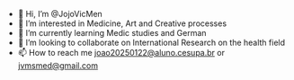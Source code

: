 - 👋 Hi, I’m @JojoVicMen
- 👀 I’m interested in Medicine, Art and Creative processes
- 🌱 I’m currently learning Medic studies and German
- 💞️ I’m looking to collaborate on International Research on the health field 
- 📫 How to reach me joao20250122@aluno.cesupa.br or jvmsmed@gmail.com

<!---
JojoVicMen/JojoVicMen is a ✨ special ✨ repository because its `README.md` (this file) appears on your GitHub profile.
You can click the Preview link to take a look at your changes.
--->
